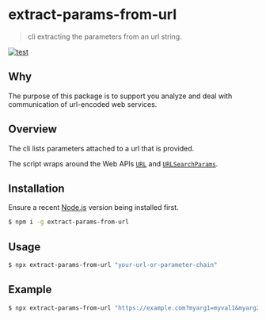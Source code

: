 # extract-params-from-url

> cli extracting the parameters from an url string.

[![test](https://github.com/CBoensel/extract-params-from-url/actions/workflows/test.yml/badge.svg)](https://github.com/CBoensel/extract-params-from-url/actions/workflows/test.yml)

## Why

The purpose of this package is to support you analyze and deal with communication of url-encoded web services.

## Overview

The cli lists parameters attached to a url that is provided.

The script wraps around the Web APIs [`URL`](https://developer.mozilla.org/en-US/docs/Web/API/URL_API) and [`URLSearchParams`](https://developer.mozilla.org/en-US/docs/Web/API/URLSearchParams).

## Installation

Ensure a recent [Node.js](https://nodejs.org/en/) version being installed first.

```bash
$ npm i -g extract-params-from-url
```

## Usage

```bash
$ npx extract-params-from-url "your-url-or-parameter-chain"
```

## Example

```bash
$ npx extract-params-from-url "https://example.com?myarg1=myval1&myarg2=myval2"
```

